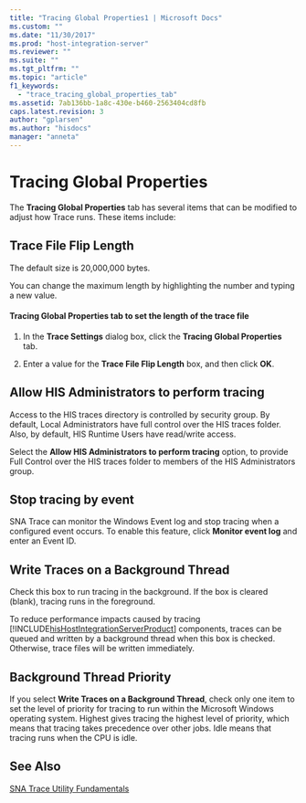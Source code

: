 ```yaml
---
title: "Tracing Global Properties1 | Microsoft Docs"
ms.custom: ""
ms.date: "11/30/2017"
ms.prod: "host-integration-server"
ms.reviewer: ""
ms.suite: ""
ms.tgt_pltfrm: ""
ms.topic: "article"
f1_keywords: 
  - "trace_tracing_global_properties_tab"
ms.assetid: 7ab136bb-1a8c-430e-b460-2563404cd8fb
caps.latest.revision: 3
author: "gplarsen"
ms.author: "hisdocs"
manager: "anneta"
---
```

# Tracing Global Properties
The **Tracing Global Properties** tab has several items that can be modified to adjust how Trace runs. These items include:  
  
## Trace File Flip Length  
 The default size is 20,000,000 bytes.  
  
 You can change the maximum length by highlighting the number and typing a new value.  
  
#### Tracing Global Properties tab to set the length of the trace file  
  
1.  In the **Trace Settings** dialog box, click the **Tracing Global Properties** tab.  
  
2.  Enter a value for the **Trace File Flip Length** box, and then click **OK**.  
  
## Allow HIS Administrators to perform tracing  
 Access to the HIS traces directory is controlled by security group. By default, Local Administrators have full control over the HIS traces folder. Also, by default, HIS Runtime Users have read/write access.  
  
 Select the **Allow HIS Administrators to perform tracing** option, to provide Full Control over the HIS traces folder to members of the HIS Administrators group.  
  
## Stop tracing by event  
 SNA Trace can monitor the Windows Event log and stop tracing when a configured event occurs. To enable this feature, click **Monitor event log** and enter an Event ID.  
  
## Write Traces on a Background Thread  
 Check this box to run tracing in the background. If the box is cleared (blank), tracing runs in the foreground.  
  
 To reduce performance impacts caused by tracing [!INCLUDE[hisHostIntegrationServerProduct](../includes/hishostintegrationserverproduct-md.md)] components, traces can be queued and written by a background thread when this box is checked. Otherwise, trace files will be written immediately.  
  
## Background Thread Priority  
 If you select **Write Traces on a Background Thread**, check only one item to set the level of priority for tracing to run within the Microsoft Windows operating system. Highest gives tracing the highest level of priority, which means that tracing takes precedence over other jobs. Idle means that tracing runs when the CPU is idle.  
  
## See Also  
 [SNA Trace Utility Fundamentals](../core/sna-trace-utility-fundamentals1.md)